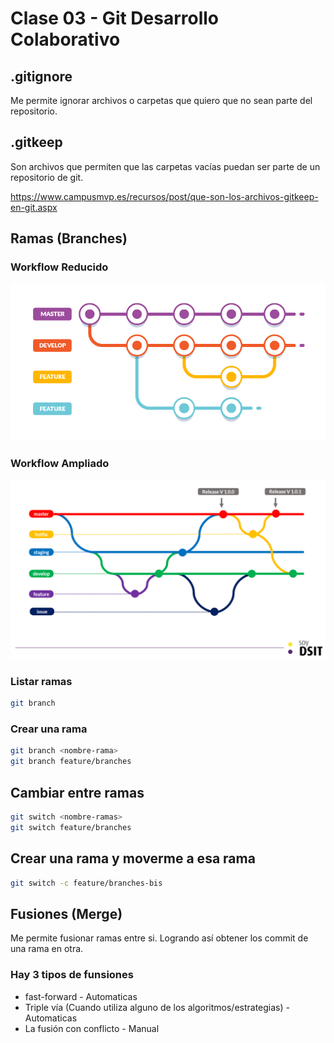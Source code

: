 # Clase 03 - Git Desarrollo Colaborativo

## .gitignore
Me permite ignorar archivos o carpetas que quiero que no sean parte del repositorio.

## .gitkeep
Son archivos que permiten que las carpetas vacías puedan ser parte de un repositorio de git.

<https://www.campusmvp.es/recursos/post/que-son-los-archivos-gitkeep-en-git.aspx>

## Ramas (Branches)

### Workflow Reducido
![workflow-reducido](_ref/workflow-reducido.png)

### Workflow Ampliado
![workflow-ampliado](_ref/workflow-ampliado.png)


### Listar ramas

```sh
git branch 
```

### Crear una rama

```sh
git branch <nombre-rama>
git branch feature/branches
```

## Cambiar entre ramas

```sh
git switch <nombre-ramas>
git switch feature/branches
```

## Crear una rama y moverme a esa rama

```sh
git switch -c feature/branches-bis
```

## Fusiones (Merge)
Me permite fusionar ramas entre si. Logrando así obtener los commit de una rama en otra.

### Hay 3 tipos de funsiones

* fast-forward - Automaticas
* Triple vía (Cuando utiliza alguno de los algoritmos/estrategias) - Automaticas
* La fusión con conflicto - Manual 


